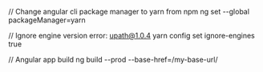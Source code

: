 // Change angular cli package manager to yarn from npm
ng set --global packageManager=yarn

// Ignore engine version error: upath@1.0.4
yarn config set ignore-engines true

// Angular app build
ng build --prod --base-href=/my-base-url/